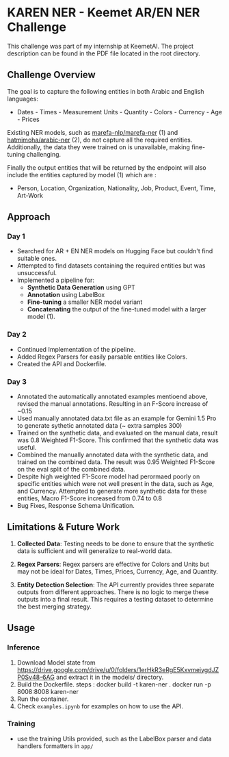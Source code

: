 # KAREN NER - Keemet AR/EN NER Challenge

This challenge was part of my internship at KeemetAI. The project description can be found in the PDF file located in the root directory.

## Challenge Overview

The goal is to capture the following entities in both Arabic and English languages:
- Dates - Times - Measurement Units - Quantity - Colors - Currency - Age - Prices

Existing NER models, such as [marefa-nlp/marefa-ner](https://huggingface.co/marefa-nlp/marefa-ner) (1) and [hatmimoha/arabic-ner](https://huggingface.co/hatmimoha/arabic-ner) (2), do not capture all the required entities. Additionally, the data they were trained on is unavailable, making fine-tuning challenging.

Finally the output entities that will be returned by the endpoint will also include the entities captured by model (1) which are :

- Person, Location, Organization, Nationality, Job, Product, Event, Time, Art-Work

## Approach

### Day 1

- Searched for AR + EN NER models on Hugging Face but couldn't find suitable ones.
- Attempted to find datasets containing the required entities but was unsuccessful.
- Implemented a pipeline for:
  - **Synthetic Data Generation** using GPT
  - **Annotation** using LabelBox
  - **Fine-tuning** a smaller NER model variant
  - **Concatenating** the output of the fine-tuned model with a larger model (1).

### Day 2

- Continued Implementation of the pipeline.
- Added Regex Parsers for easily parsable entities like Colors.
- Created the API and Dockerfile.

### Day 3

- Annotated the automatically annotated examples mentioend above, revised the manual annotations. Resulting in an F-Score increase of ~0.15
- Used manually annotated data.txt file as an example for Gemini 1.5 Pro to generate sythetic annotated data (~ extra samples 300)
- Trained on the synthetic data, and evaluated on the manual data, result was 0.8 Weighted F1-Score. This confirmed that the synthetic data was useful.
- Combined the manually annotated data with the synthetic data, and trained on the combined data. The result was 0.95 Weighted F1-Score on the eval split of the combined data.
- Despite high weighted F1-Score model had perormaed poorly on specific entities which were not well present in the data, such as Age, and Currency. Attempted to generate more synthetic data for these entities, Macro F1-Score increased from 0.74 to 0.8
- Bug Fixes, Response Schema Unification.

## Limitations & Future Work

1. **Collected Data**: Testing needs to be done to ensure that the synthetic data is sufficient and will generalize to real-world data.

2. **Regex Parsers**: Regex parsers are effective for Colors and Units but may not be ideal for Dates, Times, Prices, Currency, Age, and Quantity.

3. **Entity Detection Selection**: The API currently provides three separate outputs from different approaches. There is no logic to merge these outputs into a final result. This requires a testing dataset to determine the best merging strategy.

## Usage

### Inference

1. Download Model state from https://drive.google.com/drive/u/0/folders/1erHkR3eRgE5KxvmeiygdJZP0Sv48-6AG and extract it in the models/ directory.
2. Build the Dockerfile.
   steps : 
   docker build -t karen-ner .
   docker run -p 8008:8008 karen-ner
3. Run the container.
4. Check `examples.ipynb` for examples on how to use the API.

### Training

- use the training Utils provided, such as the LabelBox parser and data handlers formatters in `app/`

